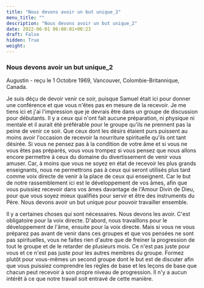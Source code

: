 ```yaml
---
title: "Nous devons avoir un but unique_2"
menu_title: ""
description: "Nous devons avoir un but unique_2"
date: 2022-06-01 06:00:01+00:23
draft: False
hidden: True
weight:
---
```

### Nous devons avoir un but unique_2

Augustin - reçu le 1 Octobre 1969, Vancouver, Colombie-Britannique, Canada.

Je suis déçu de devoir venir ce soir, puisque Samuel était ici pour donner une conférence et que vous n'êtes pas en mesure de la recevoir. Je me tiens ici et j'ai l'impression que je devrais être dans un groupe de discussion pour débutants. Il y a ceux qui n'ont fait aucune préparation, ni physique ni mentale et il aurait été préférable pour le groupe qu'ils ne prennent pas la peine de venir ce soir. Que ceux dont les désirs étaient purs puissent au moins avoir l'occasion de recevoir la nourriture spirituelle qu'ils ont tant désirée. Si vous ne pensez pas à la condition de votre âme et si vous ne vous êtes pas préparés, vous vous trompez si vous pensez que nous allons encore permettre à ceux du domaine du divertissement de venir vous amuser. Car, à moins que vous ne soyez en état de recevoir les plus grands enseignants, nous ne permettrons pas à ceux qui seront utilisés plus tard comme voix directe de venir à la place de ceux qui enseignent. Car le but de notre rassemblement ici est le développement de vos âmes, afin que vous puissiez recevoir dans vos âmes davantage de l'Amour Divin de Dieu, pour que vous soyez mieux qualifiés pour servir et être des instruments du Père. Nous devons avoir un but unique pour pouvoir travailler ensemble. 

Il y a certaines choses qui sont nécessaires. Nous devons les avoir. C'est obligatoire pour la voix directe. D'abord, nous travaillons pour le développement de l'âme, ensuite pour la voix directe. Mais si vous ne vous préparez pas avant de venir dans ces groupes et que vos pensées ne sont pas spirituelles, vous ne faites rien d'autre que de freiner la progression de tout le groupe et de le retarder de plusieurs mois. Ce n'est pas juste pour vous et ce n'est pas juste pour les autres membres du groupe. Formez plutôt pour vous-mêmes un second groupe dont le but est de discuter afin que vous puissiez comprendre les règles de base et les leçons de base que chacun peut recevoir à son propre niveau de progression. Il n'y a aucun intérêt à ce que notre travail soit entravé de cette manière.
